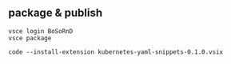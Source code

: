 ## package & publish
```
vsce login BoSoRnD
vsce package

code --install-extension kubernetes-yaml-snippets-0.1.0.vsix
```